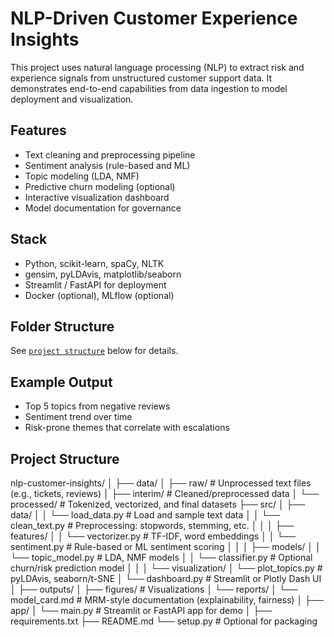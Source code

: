 # NLP-Driven Customer Experience Insights

This project uses natural language processing (NLP) to extract risk and experience signals from unstructured customer support data. It demonstrates end-to-end capabilities from data ingestion to model deployment and visualization.

## Features

- Text cleaning and preprocessing pipeline
- Sentiment analysis (rule-based and ML)
- Topic modeling (LDA, NMF)
- Predictive churn modeling (optional)
- Interactive visualization dashboard
- Model documentation for governance

## Stack

- Python, scikit-learn, spaCy, NLTK
- gensim, pyLDAvis, matplotlib/seaborn
- Streamlit / FastAPI for deployment
- Docker (optional), MLflow (optional)

## Folder Structure

See [`project structure`](#) below for details.

## Example Output

- Top 5 topics from negative reviews
- Sentiment trend over time
- Risk-prone themes that correlate with escalations

## Project Structure
nlp-customer-insights/
│
├── data/
│   ├── raw/                      # Unprocessed text files (e.g., tickets, reviews)
│   ├── interim/                  # Cleaned/preprocessed data
│   └── processed/                # Tokenized, vectorized, and final datasets
├── src/
│   ├── data/
│   │   └── load_data.py          # Load and sample text data
│   │   └── clean_text.py         # Preprocessing: stopwords, stemming, etc.
│   │
│   ├── features/
│   │   └── vectorizer.py         # TF-IDF, word embeddings
│   │   └── sentiment.py          # Rule-based or ML sentiment scoring
│   │
│   ├── models/
│   │   └── topic_model.py        # LDA, NMF models
│   │   └── classifier.py         # Optional churn/risk prediction model
│   │
│   └── visualization/
│       └── plot_topics.py        # pyLDAvis, seaborn/t-SNE
│       └── dashboard.py          # Streamlit or Plotly Dash UI
│
├── outputs/
│   ├── figures/                  # Visualizations
│   └── reports/
│       └── model_card.md         # MRM-style documentation (explainability, fairness)
│
├── app/
│   └── main.py                   # Streamlit or FastAPI app for demo
│
├── requirements.txt
├── README.md
└── setup.py                     # Optional for packaging
